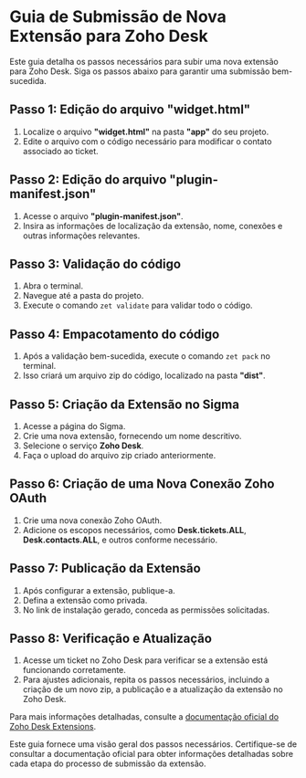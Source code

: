 # Guia de Submissão de Nova Extensão para Zoho Desk

Este guia detalha os passos necessários para subir uma nova extensão para Zoho Desk. Siga os passos abaixo para garantir uma submissão bem-sucedida.

## Passo 1: Edição do arquivo "widget.html"

1. Localize o arquivo **"widget.html"** na pasta **"app"** do seu projeto.
2. Edite o arquivo com o código necessário para modificar o contato associado ao ticket.

## Passo 2: Edição do arquivo "plugin-manifest.json"

1. Acesse o arquivo **"plugin-manifest.json"**.
2. Insira as informações de localização da extensão, nome, conexões e outras informações relevantes.

## Passo 3: Validação do código

1. Abra o terminal.
2. Navegue até a pasta do projeto.
3. Execute o comando `zet validate` para validar todo o código.

## Passo 4: Empacotamento do código

1. Após a validação bem-sucedida, execute o comando `zet pack` no terminal.
2. Isso criará um arquivo zip do código, localizado na pasta **"dist"**.

## Passo 5: Criação da Extensão no Sigma

1. Acesse a página do Sigma.
2. Crie uma nova extensão, fornecendo um nome descritivo.
3. Selecione o serviço **Zoho Desk**.
4. Faça o upload do arquivo zip criado anteriormente.

## Passo 6: Criação de uma Nova Conexão Zoho OAuth

1. Crie uma nova conexão Zoho OAuth.
2. Adicione os escopos necessários, como **Desk.tickets.ALL**, **Desk.contacts.ALL**, e outros conforme necessário.

## Passo 7: Publicação da Extensão

1. Após configurar a extensão, publique-a.
2. Defina a extensão como privada.
3. No link de instalação gerado, conceda as permissões solicitadas.

## Passo 8: Verificação e Atualização

1. Acesse um ticket no Zoho Desk para verificar se a extensão está funcionando corretamente.
2. Para ajustes adicionais, repita os passos necessários, incluindo a criação de um novo zip, a publicação e a atualização da extensão no Zoho Desk.

Para mais informações detalhadas, consulte a [documentação oficial do Zoho Desk Extensions](https://www.zoho.com/desk/extensions/guide/extensions.html).

Este guia fornece uma visão geral dos passos necessários. Certifique-se de consultar a documentação oficial para obter informações detalhadas sobre cada etapa do processo de submissão da extensão.
